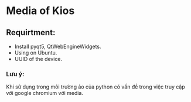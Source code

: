 # Media of Kios

## Requirtment:
- Install pyqt5, QtWebEngineWidgets.
- Using on Ubuntu.
- UUID of the device.

### Lưu ý:

Khi sử dụng trong môi trường ảo của python có vấn đề trong việc truy cập với google chromium với media.